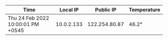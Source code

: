 | Time     | Local IP | Public IP | Temperature |
| ----------- | ----------- | ----------- | ----------- |
| Thu 24 Feb 2022 10:00:01 PM +0545      | 10.0.2.133     | 122.254.80.87  | 46.2° |
